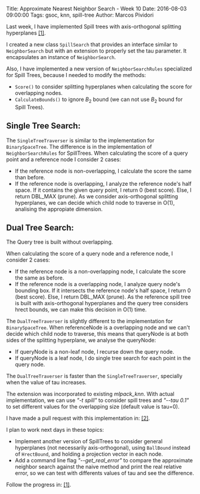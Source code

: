 Title: Approximate Nearest Neighbor Search - Week 10
Date: 2016-08-03 09:00:00
Tags: gsoc, knn, spill-tree
Author: Marcos Pividori

Last week, I have implemented Spill trees with axis-orthogonal splitting hyperplanes [[1]](https://github.com/MarcosPividori/mlpack/tree/spill-trees/src/mlpack/core/tree/spill_tree).

I created a new class `SpillSearch` that provides an interface similar to `NeighborSearch` but with an extension to properly set the tau parameter. It encapsulates an instance of `NeighborSearch`.

Also, I have implemented a new version of `NeighborSearchRules` specialized for Spill Trees, because I needed to modify the methods:
 + `Score()` to consider splitting hyperplanes when calculating the score for overlapping nodes.
 + `CalculateBounds()` to ignore $B_2$ bound (we can not use $B_2$ bound for Spill Trees).

## Single Tree Search:

The `SingleTreeTraverser` is similar to the implementation for `BinarySpaceTree`.
The difference is in the implementation of `NeighborSearchRules` for SpillTrees.
When calculating the score of a query point and a reference node I consider 2 cases:
  + If the reference node is non-overlapping, I calculate the score the same than before.
  + If the reference node is overlapping, I analyze the reference node's half space. If it contains the given query point, I return 0 (best score). Else, I return DBL_MAX (prune). As we consider axis-orthogonal splitting hyperplanes, we can decide which child node to traverse in O(1), analising the appropiate dimension.

## Dual Tree Search:

The Query tree is built without overlapping.

When calculating the score of a query node and a reference node, I consider 2 cases:
  + If the reference node is a non-overlapping node, I calculate the score the same as before.
  + If the reference node is a overlapping node, I analyze query node's bounding box. If it intersects the reference node's half space, I return 0 (best score). Else, I return DBL_MAX (prune). As the reference spill tree is built with axis-orthogonal hyperplanes and the query tree considers hrect bounds, we can make this decision in O(1) time.

The `DualTreeTraverser` is slightly different to the implementation for `BinarySpaceTree`. When referenceNode is a overlapping node and we can't decide which child node to traverse, this means that queryNode is at both sides of the splitting hyperplane, we analyse the queryNode:
 + If queryNode is a non-leaf node, I recurse down the query node.
 + If queryNode is a leaf node, I do single tree search for each point in the query node.

The `DualTreeTraverser` is faster than the `SingleTreeTraverser`, specially when the value of tau increases.

The extension was incorporated to existing *mlpack_knn*. With actual implementation, we can use *"-t spill"* to consider spill trees and *"--tau 0.1"* to set different values for the overlapping size (default value is tau=0).

I have made a pull request with this implementation in: [[2]](https://github.com/mlpack/mlpack/pull/747).

I plan to work next days in these topics:
 + Implement another version of SpillTrees to consider general hyperplanes (not necessarily axis-orthogonal), using `BallBound` instead of `HrectBound`, and holding a projection vector in each node.
 + Add a command line flag *"--get_real_error"* to compare the approximate neighbor search against the naive method and print the real relative error, so we can test with differents values of tau and see the difference.

Follow the progress in: [[1]](https://github.com/MarcosPividori/mlpack/tree/spill-trees/src/mlpack/core/tree/spill_tree).

